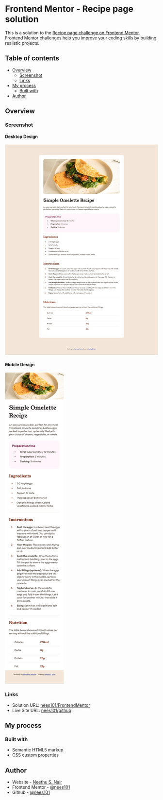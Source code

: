 # Frontend Mentor - Recipe page solution

This is a solution to the [Recipe page challenge on Frontend Mentor](https://www.frontendmentor.io/challenges/recipe-page-KiTsR8QQKm). Frontend Mentor challenges help you improve your coding skills by building realistic projects. 

## Table of contents

- [Overview](#overview)
  - [Screenshot](#screenshot)
  - [Links](#links)
- [My process](#my-process)
  - [Built with](#built-with)
- [Author](#author)


## Overview

### Screenshot


#### Desktop Design

![](./FinalScreenshots/Desktop_design.png)

#### Mobile Design

![](./FinalScreenshots/Mobile-design.png)

### Links

- Solution URL: [nees101/FrontendMentor](https://www.frontendmentor.io/solutions/recipe-page-using-html-and-css-YJ00kSLgat)
- Live Site URL: [nees101/github](https://nees101.github.io/Recipie-page/)

## My process

### Built with

- Semantic HTML5 markup
- CSS custom properties

## Author

- Website - [Neethu S. Nair](https://neethunair.com)
- Frontend Mentor - [@nees101](https://www.frontendmentor.io/profile/nees101)
- Github - [@nees101](https://github.com/nees101)

